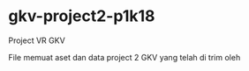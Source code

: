 # gkv-project2-p1k18
Project VR GKV

File memuat aset dan data project 2 GKV yang telah di trim oleh
